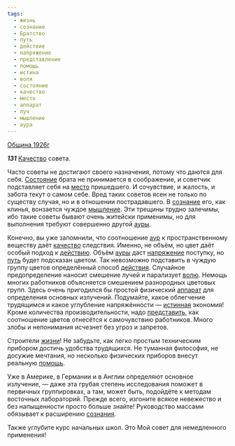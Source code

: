 ```yaml
---
tags:
  - жизнь
  - сознание
  - Братство
  - путь
  - действие
  - напряжение
  - представление
  - помощь
  - истина
  - воля
  - состояние
  - качество
  - место
  - аппарат
  - луч
  - мышление
  - аура
---
```


[Община 1926г](/agni/1926)

___131___
[Качество](/tag/#[качество](/tag/#качество)) совета.    

Часто советы не достигают своего назначения, потому что даются для себя. [Состояние](/tag/#состояние) брата не принимается в соображение, и советчик подставляет себя на [место](/tag/#место) пришедшего. И сочувствие, и жалость, и забота текут о самом себе. Вред таких советов ясен не только по существу случая, но и в отношении пострадавшего. В [сознание](/tag/#сознание) его, как клинья, вонзается чуждое [мышление](/tag/#мышление). Эти трещины трудно залечимы, ибо такие советы бывают очень житейски применимы, но для выполнения требуют совершенно другой [ауры](/tag/#аура).   

Конечно, вы уже запомнили, что соотношение [аур](/tag/#аура) к пространственному веществу даёт [качество](/tag/#качество) следствия. Именно, не объём, но цвет даёт особый подход к [действию](/tag/#действие). Объём [ауры](/tag/#аура) даст [напряжение](/tag/#напряжение) поступку, но [путь](/tag/#путь) будет подсказан цветом. Так невозможно подставить в чуждую группу цветов определённый способ [действия](/tag/#действие). Случайное предопределение наносит смешение лучей и парализует [волю](/tag/#воля). Немощь многих работников объясняется смешением разнородных цветовых групп. Здесь очень пригодился бы простой физический [аппарат](/tag/#аппарат) для определения основных излучений. Подумайте, какое облегчение трудящимся и какое углубление напряжённости — [истинная](/tag/#истина) экономия! Кроме количества производительности, надо [представить](/tag/#представление), как соотношение цветов отнесётся к самочувствию работников. Много злобы и непонимания исчезнет без угроз и запретов.   

Строители [жизни](/tag/#жизнь)! Не забудьте, как легко простым техническим прибором достичь удобства трудящихся. Не туманная философия, не досужие мечтания, но несколько физических приборов внесут реальную [помощь](/tag/#помощь).   

Уже в Америке, в Германии и в Англии определяют основное излучение, — даже эта грубая степень исследования поможет в первичных группировках, а там, может быть, подойдёте к методам восточных лабораторий. Прежде всего, изгоните всякое невежество и без напыщенности просто больше знайте! Руководство массами обязывает к расширению [сознания](/tag/#сознание).   

Также углубите курс начальных школ. Это Мой совет для немедленного применения!   

